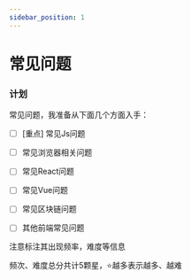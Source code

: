 ```yaml
---
sidebar_position: 1
---
```


# 常见问题

### 计划

常见问题，我准备从下面几个方面入手：

- [ ] [重点] 常见Js问题
- [ ] 常见浏览器相关问题
- [ ] 常见React问题
- [ ] 常见Vue问题
- [ ] 常见区块链问题
- [ ] 其他前端常见问题



注意标注其出现频率，难度等信息

频次、难度总分共计5颗星，⭐️越多表示越多、越难
